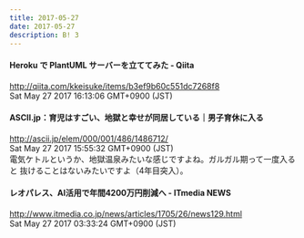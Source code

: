 ```yaml
---
title: 2017-05-27
date: 2017-05-27
description: B! 3
---
```


#### Heroku で PlantUML サーバーを立ててみた - Qiita
http://qiita.com/kkeisuke/items/b3ef9b60c551dc7268f8<br>
Sat May 27 2017 16:13:06 GMT+0900 (JST)<br>


#### ASCII.jp：育児はすごい、地獄と幸せが同居している｜男子育休に入る
http://ascii.jp/elem/000/001/486/1486712/<br>
Sat May 27 2017 15:55:32 GMT+0900 (JST)<br>
電気ケトルというか、地獄温泉みたいな感じですよね。ガルガル期って一度入ると 抜けることはないみたいですよ（4年目突入）。


####  レオパレス、AI活用で年間4200万円削減へ - ITmedia NEWS
http://www.itmedia.co.jp/news/articles/1705/26/news129.html<br>
Sat May 27 2017 03:33:24 GMT+0900 (JST)<br>


